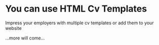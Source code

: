 # You can use HTML Cv Templates
Impress your employers with multiple cv templates or add them to your website


...more will come...
